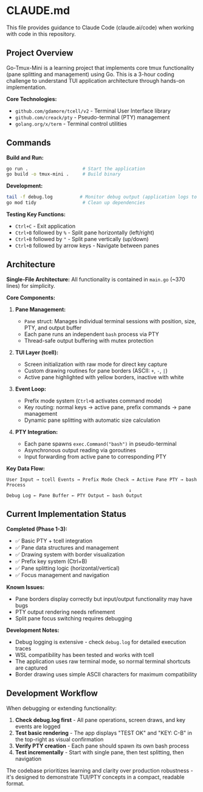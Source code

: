 # CLAUDE.md

This file provides guidance to Claude Code (claude.ai/code) when working with code in this repository.

## Project Overview

Go-Tmux-Mini is a learning project that implements core tmux functionality (pane splitting and management) using Go. This is a 3-hour coding challenge to understand TUI application architecture through hands-on implementation.

**Core Technologies:**
- `github.com/gdamore/tcell/v2` - Terminal User Interface library
- `github.com/creack/pty` - Pseudo-terminal (PTY) management 
- `golang.org/x/term` - Terminal control utilities

## Commands

**Build and Run:**
```bash
go run .                    # Start the application
go build -o tmux-mini .     # Build binary
```

**Development:**
```bash
tail -f debug.log          # Monitor debug output (application logs to debug.log)
go mod tidy                 # Clean up dependencies
```

**Testing Key Functions:**
- `Ctrl+C` - Exit application
- `Ctrl+B` followed by `%` - Split pane horizontally (left/right)
- `Ctrl+B` followed by `"` - Split pane vertically (up/down) 
- `Ctrl+B` followed by arrow keys - Navigate between panes

## Architecture

**Single-File Architecture:** All functionality is contained in `main.go` (~370 lines) for simplicity.

**Core Components:**

1. **Pane Management:**
   - `Pane` struct: Manages individual terminal sessions with position, size, PTY, and output buffer
   - Each pane runs an independent `bash` process via PTY
   - Thread-safe output buffering with mutex protection

2. **TUI Layer (tcell):**
   - Screen initialization with raw mode for direct key capture
   - Custom drawing routines for pane borders (ASCII: `+`, `-`, `|`)
   - Active pane highlighted with yellow borders, inactive with white

3. **Event Loop:**
   - Prefix mode system (`Ctrl+B` activates command mode)
   - Key routing: normal keys → active pane, prefix commands → pane management
   - Dynamic pane splitting with automatic size calculation

4. **PTY Integration:**
   - Each pane spawns `exec.Command("bash")` in pseudo-terminal
   - Asynchronous output reading via goroutines
   - Input forwarding from active pane to corresponding PTY

**Key Data Flow:**
```
User Input → tcell Events → Prefix Mode Check → Active Pane PTY → bash Process
                                             ↓
Debug Log ← Pane Buffer ← PTY Output ← bash Output
```

## Current Implementation Status

**Completed (Phase 1-3):**
- ✅ Basic PTY + tcell integration
- ✅ Pane data structures and management
- ✅ Drawing system with border visualization
- ✅ Prefix key system (Ctrl+B)
- ✅ Pane splitting logic (horizontal/vertical)
- ✅ Focus management and navigation

**Known Issues:**
- Pane borders display correctly but input/output functionality may have bugs
- PTY output rendering needs refinement
- Split pane focus switching requires debugging

**Development Notes:**
- Debug logging is extensive - check `debug.log` for detailed execution traces
- WSL compatibility has been tested and works with tcell
- The application uses raw terminal mode, so normal terminal shortcuts are captured
- Border drawing uses simple ASCII characters for maximum compatibility

## Development Workflow

When debugging or extending functionality:

1. **Check debug.log first** - All pane operations, screen draws, and key events are logged
2. **Test basic rendering** - The app displays "TEST OK" and "KEY: C-B" in the top-right as visual confirmation
3. **Verify PTY creation** - Each pane should spawn its own bash process
4. **Test incrementally** - Start with single pane, then test splitting, then navigation

The codebase prioritizes learning and clarity over production robustness - it's designed to demonstrate TUI/PTY concepts in a compact, readable format.